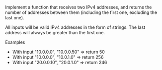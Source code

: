 Implement a function that receives two IPv4 addresses, and returns the number of addresses between them (including the first one, excluding the last one).

All inputs will be valid IPv4 addresses in the form of strings. The last address will always be greater than the first one.

Examples
* With input "10.0.0.0", "10.0.0.50"  => return   50
* With input "10.0.0.0", "10.0.1.0"   => return  256
* With input "20.0.0.10", "20.0.1.0"  => return  246